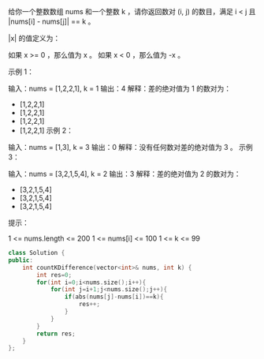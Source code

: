 给你一个整数数组 nums 和一个整数 k ，请你返回数对 (i, j) 的数目，满足 i < j 且 |nums[i] - nums[j]| == k 。

|x| 的值定义为：

如果 x >= 0 ，那么值为 x 。
如果 x < 0 ，那么值为 -x 。


示例 1：

输入：nums = [1,2,2,1], k = 1
输出：4
解释：差的绝对值为 1 的数对为：
- [1,2,2,1]
- [1,2,2,1]
- [1,2,2,1]
- [1,2,2,1]
示例 2：

输入：nums = [1,3], k = 3
输出：0
解释：没有任何数对差的绝对值为 3 。
示例 3：

输入：nums = [3,2,1,5,4], k = 2
输出：3
解释：差的绝对值为 2 的数对为：
- [3,2,1,5,4]
- [3,2,1,5,4]
- [3,2,1,5,4]


提示：

1 <= nums.length <= 200
1 <= nums[i] <= 100
1 <= k <= 99

```cpp
class Solution {
public:
    int countKDifference(vector<int>& nums, int k) {
        int res=0;
        for(int i=0;i<nums.size();i++){
            for(int j=i+1;j<nums.size();j++){
                if(abs(nums[j]-nums[i])==k){
                    res++;
                }
            }
        }
        return res;
    }
};
```

